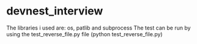 # devnest_interview
The libraries i used are: os, patlib and subprocess
The test can be run by using the test_reverse_file.py file (python test_reverse_file.py)
